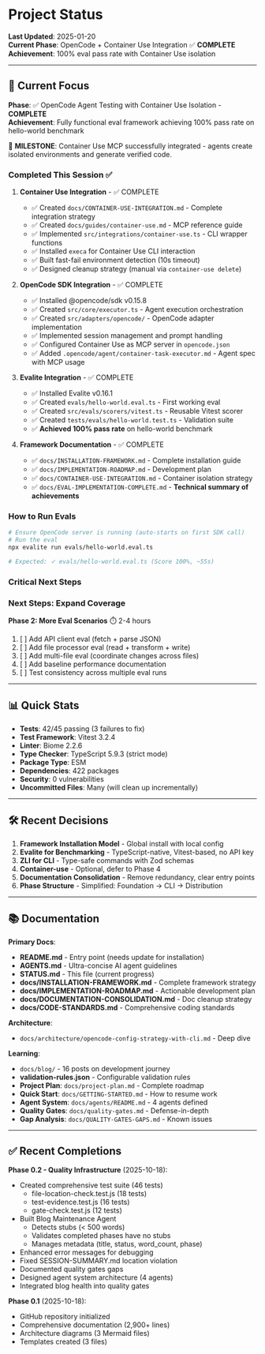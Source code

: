 # Project Status

**Last Updated**: 2025-01-20  
**Current Phase**: OpenCode + Container Use Integration ✅ **COMPLETE**  
**Achievement**: 100% eval pass rate with Container Use isolation

---

## 🎯 Current Focus

**Phase**: ✅ OpenCode Agent Testing with Container Use Isolation - **COMPLETE**  
**Achievement**: Fully functional eval framework achieving 100% pass rate on hello-world benchmark

🎉 **MILESTONE**: Container Use MCP successfully integrated - agents create isolated environments and generate verified code.

### Completed This Session ✅

1. **Container Use Integration** - ✅ COMPLETE
   - ✅ Created `docs/CONTAINER-USE-INTEGRATION.md` - Complete integration strategy
   - ✅ Created `docs/guides/container-use.md` - MCP reference guide
   - ✅ Implemented `src/integrations/container-use.ts` - CLI wrapper functions
   - ✅ Installed `execa` for Container Use CLI interaction
   - ✅ Built fast-fail environment detection (10s timeout)
   - ✅ Designed cleanup strategy (manual via `container-use delete`)

2. **OpenCode SDK Integration** - ✅ COMPLETE
   - ✅ Installed @opencode/sdk v0.15.8
   - ✅ Created `src/core/executor.ts` - Agent execution orchestration
   - ✅ Created `src/adapters/opencode/` - OpenCode adapter implementation
   - ✅ Implemented session management and prompt handling
   - ✅ Configured Container Use as MCP server in `opencode.json`
   - ✅ Added `.opencode/agent/container-task-executor.md` - Agent spec with MCP usage

3. **Evalite Integration** - ✅ COMPLETE
   - ✅ Installed Evalite v0.16.1
   - ✅ Created `evals/hello-world.eval.ts` - First working eval
   - ✅ Created `src/evals/scorers/vitest.ts` - Reusable Vitest scorer
   - ✅ Created `tests/evals/hello-world.test.ts` - Validation suite
   - ✅ **Achieved 100% pass rate** on hello-world benchmark

4. **Framework Documentation** - ✅ COMPLETE
   - ✅ `docs/INSTALLATION-FRAMEWORK.md` - Complete installation guide
   - ✅ `docs/IMPLEMENTATION-ROADMAP.md` - Development plan
   - ✅ `docs/CONTAINER-USE-INTEGRATION.md` - Container isolation strategy
   - ✅ `docs/EVAL-IMPLEMENTATION-COMPLETE.md` - **Technical summary of achievements**

### How to Run Evals

```bash
# Ensure OpenCode server is running (auto-starts on first SDK call)
# Run the eval
npx evalite run evals/hello-world.eval.ts

# Expected: ✓ evals/hello-world.eval.ts (Score 100%, ~55s)
```

### Critical Next Steps

### Next Steps: Expand Coverage

**Phase 2: More Eval Scenarios** ⏱️ 2-4 hours

1. [ ] Add API client eval (fetch + parse JSON)
2. [ ] Add file processor eval (read + transform + write)
3. [ ] Add multi-file eval (coordinate changes across files)
4. [ ] Add baseline performance documentation
5. [ ] Test consistency across multiple eval runs

---

## 📊 Quick Stats

- **Tests**: 42/45 passing (3 failures to fix)
- **Test Framework**: Vitest 3.2.4
- **Linter**: Biome 2.2.6
- **Type Checker**: TypeScript 5.9.3 (strict mode)
- **Package Type**: ESM
- **Dependencies**: 422 packages
- **Security**: 0 vulnerabilities
- **Uncommitted Files**: Many (will clean up incrementally)

---

## 🛠️ Recent Decisions

1. **Framework Installation Model** - Global install with local config
2. **Evalite for Benchmarking** - TypeScript-native, Vitest-based, no API key
3. **ZLI for CLI** - Type-safe commands with Zod schemas
4. **Container-use** - Optional, defer to Phase 4
5. **Documentation Consolidation** - Remove redundancy, clear entry points
6. **Phase Structure** - Simplified: Foundation → CLI → Distribution

---

## 📚 Documentation

**Primary Docs**:

- **README.md** - Entry point (needs update for installation)
- **AGENTS.md** - Ultra-concise AI agent guidelines
- **STATUS.md** - This file (current progress)
- **docs/INSTALLATION-FRAMEWORK.md** - Complete framework strategy
- **docs/IMPLEMENTATION-ROADMAP.md** - Actionable development plan
- **docs/DOCUMENTATION-CONSOLIDATION.md** - Doc cleanup strategy
- **docs/CODE-STANDARDS.md** - Comprehensive coding standards

**Architecture**:

- `docs/architecture/opencode-config-strategy-with-cli.md` - Deep dive

**Learning**:

- `docs/blog/` - 16 posts on development journey
- **validation-rules.json** - Configurable validation rules
- **Project Plan**: `docs/project-plan.md` - Complete roadmap
- **Quick Start**: `docs/GETTING-STARTED.md` - How to resume work
- **Agent System**: `docs/agents/README.md` - 4 agents defined
- **Quality Gates**: `docs/quality-gates.md` - Defense-in-depth
- **Gap Analysis**: `docs/QUALITY-GATES-GAPS.md` - Known issues

---

## ✅ Recent Completions

**Phase 0.2 - Quality Infrastructure** (2025-10-18):

- Created comprehensive test suite (46 tests)
  - file-location-check.test.js (18 tests)
  - test-evidence.test.js (16 tests)
  - gate-check.test.js (12 tests)
- Built Blog Maintenance Agent
  - Detects stubs (< 500 words)
  - Validates completed phases have no stubs
  - Manages metadata (title, status, word_count, phase)
- Enhanced error messages for debugging
- Fixed SESSION-SUMMARY.md location violation
- Documented quality gates gaps
- Designed agent system architecture (4 agents)
- Integrated blog health into quality gates

**Phase 0.1** (2025-10-18):

- GitHub repository initialized
- Comprehensive documentation (2,900+ lines)
- Architecture diagrams (3 Mermaid files)
- Templates created (3 files)

